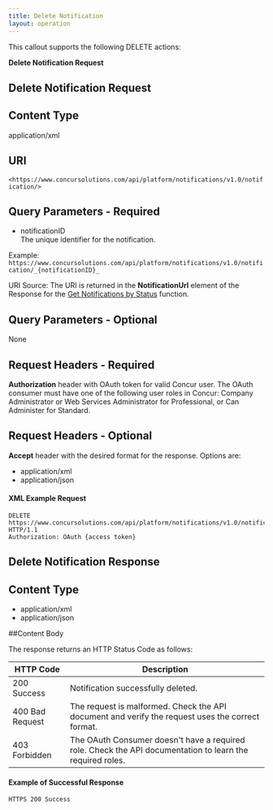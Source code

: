 ```yaml
---
title: Delete Notification 
layout: operation
---
```


This callout supports the following DELETE actions:

**Delete Notification Request**

##  Delete Notification Request

##  Content Type
application/xml

## URI
`<https://www.concursolutions.com/api/platform/notifications/v1.0/notification/>`

## Query Parameters - Required 
* notificationID  
The unique identifier for the notification.

Example:  
`https://www.concursolutions.com/api/platform/notifications/v1.0/notification/_{notificationID}_`

URI Source: The URI is returned in the **NotificationUrl** element of the Response for the [Get Notifications by Status][1] function.

## Query Parameters - Optional
None


## Request Headers - Required
**Authorization** header with OAuth token for valid Concur user.
The OAuth consumer must have one of the following user roles in Concur: Company Administrator or Web Services Administrator for Professional, or Can Administer for Standard.

## Request Headers - Optional  
**Accept** header with the desired format for the response. Options are:
* application/xml
* application/json

####  XML Example Request

```
DELETE https://www.concursolutions.com/api/platform/notifications/v1.0/notification/nOB1KNTDSV0UqiYeTsy6su$praZSogRJB6 HTTP/1.1
Authorization: OAuth {access token}
```

##  Delete Notification Response

##  Content Type
* application/xml
* application/json

##Content Body

The response returns an HTTP Status Code as follows:

|HTTP Code|Description|
|---------|-----------|
|200 Success |Notification successfully deleted.|  
|400 Bad Request|The request is malformed. Check the API document and verify the request uses the correct format.|
|403 Forbidden|The OAuth Consumer doesn't have a required role. Check the API documentation to learn the required roles.|

####  Example of Successful Response

```
HTTPS 200 Success
```


[1]: https://developer.concur.com/callouts/event-notification/get-notifications-status
